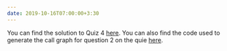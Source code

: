 ```yaml
---
date: 2019-10-16T07:00:00+3:30
---
```

You can find the solution to Quiz 4 [here](static_files/quizes/Quiz4-Solution.pdf). You can also find the code used to generate the call graph for question 2 on the quie [here](static_files/quizes/Quiz4-Code.cs).